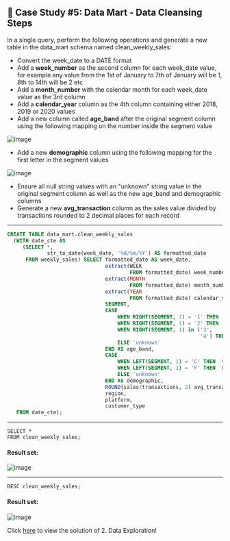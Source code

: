 ## :shopping_cart: Case Study #5: Data Mart - Data Cleansing Steps

In a single query, perform the following operations and generate a new table in the data_mart schema named clean_weekly_sales:

- Convert the week_date to a DATE format
- Add a **week_number** as the second column for each week_date value, for example any value from the 1st of January to 7th of January will be 1, 8th to 14th will be 2 etc
- Add a **month_number** with the calendar month for each week_date value as the 3rd column
- Add a **calendar_year** column as the 4th column containing either 2018, 2019 or 2020 values
- Add a new column called **age_band** after the original segment column using the following mapping on the number inside the segment value

![image](https://user-images.githubusercontent.com/77529445/189826473-64740791-1698-441e-be90-781b2fe1a0ed.png)

- Add a new **demographic** column using the following mapping for the first letter in the segment values

![image](https://user-images.githubusercontent.com/77529445/189826564-e7575724-e992-48d8-8528-5361b40ccbe7.png)

- Ensure all null string values with an "unknown" string value in the original segment column as well as the new age_band and demographic columns
- Generate a new **avg_transaction** column as the sales value divided by transactions rounded to 2 decimal places for each record

***

```sql
CREATE TABLE data_mart.clean_weekly_sales
  (WITH date_cte AS
     (SELECT *,
             str_to_date(week_date, '%d/%m/%Y') AS formatted_date
      FROM weekly_sales) SELECT formatted_date AS week_date,
                                extract(WEEK
                                        FROM formatted_date) week_number,
                                extract(MONTH
                                        FROM formatted_date) month_number,
                                extract(YEAR
                                        FROM formatted_date) calendar_year,
                                SEGMENT,
                                CASE
                                    WHEN RIGHT(SEGMENT, 1) = '1' THEN 'Young Adults'
                                    WHEN RIGHT(SEGMENT, 1) = '2' THEN 'Middle Aged'
                                    WHEN RIGHT(SEGMENT, 1) in ('3',
                                                               '4') THEN 'Retirees'
                                    ELSE 'unknown'
                                END AS age_band,
                                CASE
                                    WHEN LEFT(SEGMENT, 1) = 'C' THEN 'Couples'
                                    WHEN LEFT(SEGMENT, 1) = 'F' THEN 'Families'
                                    ELSE 'unknown'
                                END AS demographic,
                                ROUND(sales/transactions, 2) avg_transaction,
                                region,
                                platform,
                                customer_type
   FROM date_cte);
```

***

``` 
SELECT *
FROM clean_weekly_sales;
``` 
#### Result set:
![image](https://user-images.githubusercontent.com/77529445/189827518-7a21cb54-6141-419f-9277-5263f97a86a8.png)

***

``` 
DESC clean_weekly_sales;
``` 
#### Result set:
![image](https://user-images.githubusercontent.com/77529445/189828039-0f56592e-7d7e-4219-828f-1ed7894ca84a.png)


Click [here](https://github.com/manaswikamila05/8-Week-SQL-Challenge/blob/main/Case%20Study%20%23%205%20-%20Data%20Mart/2.%20Data%20Exploration.md) to view the solution of 2. Data Exploration!

